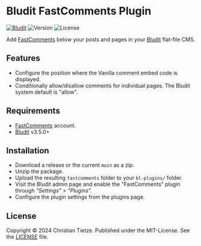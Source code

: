 # Bludit FastComments Plugin 

[![Bludit](https://img.shields.io/badge/Bludit-v3.9.2-0078D4.svg?style=flat-square)][bludit]
![Version](https://img.shields.io/github/tag/DivineDominion/bludit-fastcomments.svg?style=flat)
![License](https://img.shields.io/github/license/DivineDominion/bludit-fastcomments.svg?style=flat)

[fastcomments]: https://fastcomments.com/
[bludit]: https://www.bludit.com

Add [FastComments][] below your posts and pages in your [Bludit][] flat-file CMS.

## Features

- Configure the position where the Vanilla comment embed code is displayed.
- Conditionally allow/disallow comments for individual pages. The Bludit system default is "allow".

## Requirements

- [FastComments][] account.
- [Bludit][] v3.5.0+

## Installation

- Download a release or  the current `main` as a zip.
- Unzip the package.
- Upload the resulting `fastcomments` folder to your `bl-plugins/` folder.
- Visit the Bludit admin page and enable the "FastComments" plugin through _"Settings" > "Plugins"._
- Configure the plugin settings from the plugins page.

## License

Copyright &copy; 2024 Christian Tietze. Published under the MIT-License. See the [LICENSE](LICENSE) file.
